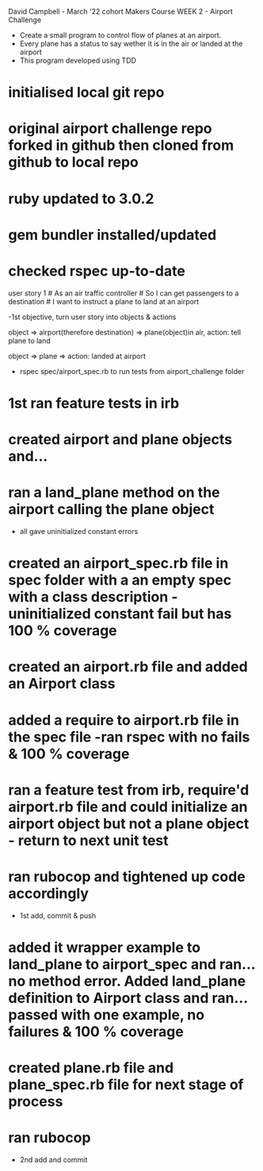 David Campbell - March '22 cohort
Makers Course WEEK 2 - Airport Challenge

- Create a small program to control flow of planes at an airport.
- Every plane has a status to say wether it is in the air or landed at the airport
- This program developed using TDD

# initialised local git repo
# original airport challenge repo forked in github then cloned from github to local repo

# ruby updated to 3.0.2
# gem bundler installed/updated
# checked rspec up-to-date

user story 1
    # As an air traffic controller 
    # So I can get passengers to a destination 
    # I want to instruct a plane to land at an airport

-1st objective, turn user story into objects & actions

object => airport(therefore destination) => plane(object)in air, action: tell plane to land

object => plane => action: landed at airport

- rspec spec/airport_spec.rb to run tests from airport_challenge folder 

# 1st ran feature tests in irb

# created airport and plane objects and...
# ran a land_plane method on the airport calling the plane object
- all gave uninitialized constant errors

# created an airport_spec.rb file in spec folder with a an empty spec with a class description - uninitialized constant fail but has 100 % coverage

# created an airport.rb file and added an Airport class
# added a require to airport.rb file in the spec file -ran rspec with no fails & 100 % coverage

# ran a feature test from irb, require'd airport.rb file and could initialize an airport object but not a plane object - return to next unit test

# ran rubocop and tightened up code accordingly

- 1st add, commit & push

# added it wrapper example to land_plane to airport_spec and ran... no method error. Added land_plane definition to Airport class and ran... passed with one example, no failures & 100 % coverage

# created plane.rb file and plane_spec.rb file for next stage of process

# ran rubocop

- 2nd add and commit